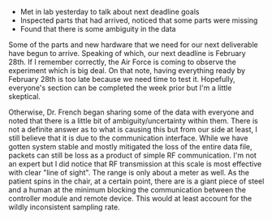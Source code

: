 - Met in lab yesterday to talk about next deadline goals
- Inspected parts that had arrived, noticed that some parts were missing
- Found that there is some ambiguity in the data

Some of the parts and new hardware that we need for our next deliverable have begun to arrive. Speaking of which, our next deadline is February 28th. If I remember correctly, the Air Force is coming to observe the experiment which is big deal. On that note, having everything ready by February 28th is too late because we need time to test it. Hopefully, everyone's section can be completed the week prior but I'm a little skeptical. 

Otherwise, Dr. French began sharing some of the data with everyone and noted that there is a little bit of ambiguity/uncertainty within them. There is not a definite answer as to what is causing this but from our side at least, I still believe that it is due to the communication interface. While we have gotten system stable and mostly mitigated the loss of the entire data file, packets can still be loss as a product of simple RF communication. I'm not an expert but I did notice that RF transmission at this scale is most effective with clear "line of sight". The range is only about a meter as well. As the patient spins in the chair, at a certain point, there are is a giant piece of steel and a human at the minimum blocking the communication between the controller module and remote device. This would at least account for the wildly inconsistent sampling rate. 